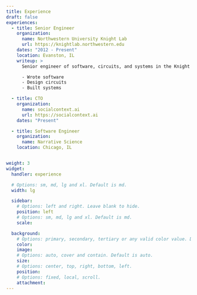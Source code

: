 ```yaml
---
title: Experience
draft: false
experiences:
  - title: Senior Engineer
    organization:
      name: Northwestern University Knight Lab
      url: https://knightlab.northwestern.edu
    dates: "2012 - Present"
    location: Evanston, IL
    writeup: >
      Senior engineer of software, circuits, and systems in the Knight Lab at the Medill school of Journalism

      - Wrote software
      - Design circuits
      - Built systems

  - title: CTO
    organization:
      name: socialcontext.ai
      url: https://socialcontext.ai
    dates: "Present"

  - title: Software Engineer
    organization:
      name: Narrative Science
    location: Chicago, IL


weight: 3
widget:
  handler: experience

  # Options: sm, md, lg and xl. Default is md.
  width: lg

  sidebar:
    # Options: left and right. Leave blank to hide.
    position: left
    # Options: sm, md, lg and xl. Default is md.
    scale:

  background:
    # Options: primary, secondary, tertiary or any valid color value. Default is primary.
    color:
    image:
    # Options: auto, cover and contain. Default is auto.
    size:
    # Options: center, top, right, bottom, left.
    position:
    # Options: fixed, local, scroll.
    attachment:
---
```

